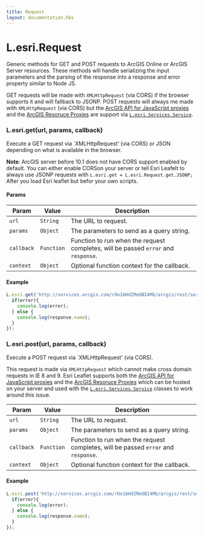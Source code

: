 ```yaml
---
title: Request
layout: documentation.hbs
---
```


# L.esri.Request

Generic methods for GET and POST requests to ArcGIS Online or ArcGIS Server resources. These methods will handle serializing the input parameters and the parsing of the response into a response and error property similar to Node JS.

GET requests will be made with `XMLHttpRequest` (via CORS) if the browser supports it and will fallback to JSONP. POST requests will always me made with `XMLHttpRequest` (via CORS) but the [ArcGIS API for JavaScript proxies](https://developers.arcgis.com/javascript/jshelp/ags_proxy.html) and the [ArcGIS Resoruce Proxies](https://github.com/Esri/resource-proxy) are support via [`L.esri.Services.Service`]({{assets}}api-reference/services/service.html).

### L.esri.get(url, params, callback)

Execute a GET request via `XMLHttpRequest' (via CORS) or JSON depending on what is available in the browser.

**Note**: ArcGIS server before 10.1 does not have CORS support enabled by default. You can either enable CORSon your server or tell Esri Leafelt to always use JSONP requests with `L.esri.get = L.esri.Request.get.JSONP;` After you load Esri leaflet but befor your own scripts.

#### Params

| Param | Value | Description |
| --- | --- | --- | 
| `url` | `String`| The URL to request. |
| `params` | `Object` | The parameters to send as a query string. |
| `callback` | `Function` | Function to run when the request completes, will be passed `error` and `response`. |
| `context` | `Object` | Optional function context for the callback. |

#### Example

```js
L.esri.get('http://services.arcgis.com/rOo16HdIMeOBI4Mb/arcgis/rest/services/Heritage_Trees_Portland/FeatureServer/0', {}, function(error, response){
  if(error){
    console.log(error);
  } else {
    console.log(response.name);
  }
});
```

### L.esri.post(url, params, callback)

Execute a POST request via `XMLHttpRequest' (via CORS).

This request is made via `XMLHttpRequest` which cannot make cross domain requests in IE 8 and 9. Esri Leaflet supports both the [ArcGIS API for JavaScript proxies](https://developers.arcgis.com/javascript/jshelp/ags_proxy.html) and the [ArcGIS Resoruce Proxies](https://github.com/Esri/resource-proxy) which can be hosted on your server and used with the [`L.esri.Services.Service`]({{assets}}api-reference/services/service.html) classes to work around this issue.

| Param | Value | Description |
| --- | --- | --- | 
| `url` | `String`| The URL to request. |
| `params` | `Object` | The parameters to send as a query string. |
| `callback` | `Function` | Function to run when the request completes, will be passed `error` and `response`. |
| `context` | `Object` | Optional function context for the callback. |

#### Example

```js
L.esri.post('http://services.arcgis.com/rOo16HdIMeOBI4Mb/arcgis/rest/services/Heritage_Trees_Portland/FeatureServer/0', {}, function(error, response){
  if(error){
    console.log(error);
  } else {
    console.log(response.name);
  }
});
```